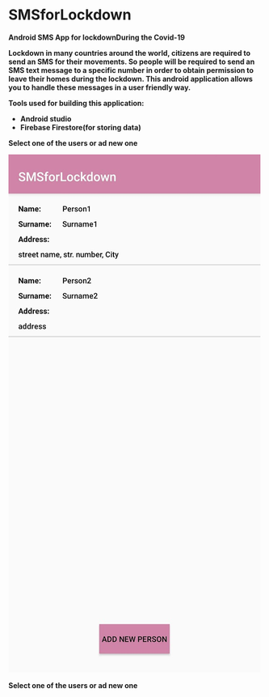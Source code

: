 # SMSforLockdown


<b>Android SMS App for lockdownDuring the Covid-19 


Lockdown in many countries around the world, citizens are required to send an SMS for their movements.
So people will be required to send an SMS text message to a specific number in order 
to obtain permission to leave their homes during the lockdown.
This android  application allows you to handle these messages in a user friendly way.

Tools used for building this application:
<ul>
<li>Android studio</li>
<li>Firebase Firestore(for storing data)</li>
</ul>



<b>Select one of the users or ad new one


![](images/20210305_032610.jpg)


<b>Select one of the users or ad new one
